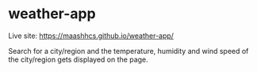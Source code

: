 # weather-app
Live site: https://maashhcs.github.io/weather-app/

Search for a city/region and the temperature, humidity and wind speed of the city/region gets displayed on the page.
